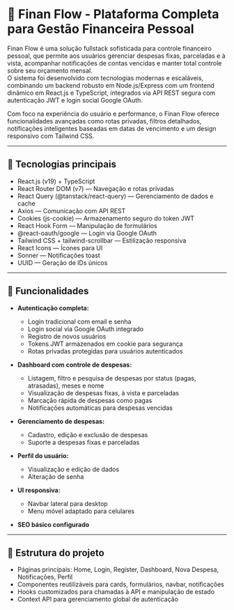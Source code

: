 # 💼 Finan Flow - Plataforma Completa para Gestão Financeira Pessoal

Finan Flow é uma solução fullstack sofisticada para controle financeiro pessoal, que permite aos usuários gerenciar despesas fixas, parceladas e à vista, acompanhar notificações de contas vencidas e manter total controle sobre seu orçamento mensal.  
O sistema foi desenvolvido com tecnologias modernas e escaláveis, combinando um backend robusto em Node.js/Express com um frontend dinâmico em React.js e TypeScript, integrados via API REST segura com autenticação JWT e login social Google OAuth.

Com foco na experiência do usuário e performance, o Finan Flow oferece funcionalidades avançadas como rotas privadas, filtros detalhados, notificações inteligentes baseadas em datas de vencimento e um design responsivo com Tailwind CSS.

---

## 🚀 Tecnologias principais

- React.js (v19) + TypeScript  
- React Router DOM (v7) — Navegação e rotas privadas  
- React Query (@tanstack/react-query) — Gerenciamento de dados e cache  
- Axios — Comunicação com API REST  
- Cookies (js-cookie) — Armazenamento seguro do token JWT  
- React Hook Form — Manipulação de formulários  
- @react-oauth/google — Login via Google OAuth  
- Tailwind CSS + tailwind-scrollbar — Estilização responsiva  
- React Icons — Ícones para UI  
- Sonner — Notificações toast  
- UUID — Geração de IDs únicos  

---

## 🎯 Funcionalidades

- **Autenticação completa:**  
  - Login tradicional com email e senha  
  - Login social via Google OAuth integrado  
  - Registro de novos usuários  
  - Tokens JWT armazenados em cookie para segurança  
  - Rotas privadas protegidas para usuários autenticados  

- **Dashboard com controle de despesas:**  
  - Listagem, filtro e pesquisa de despesas por status (pagas, atrasadas), meses e nome  
  - Visualização de despesas fixas, à vista e parceladas  
  - Marcação rápida de despesas como pagas  
  - Notificações automáticas para despesas vencidas  

- **Gerenciamento de despesas:**  
  - Cadastro, edição e exclusão de despesas  
  - Suporte a despesas fixas e parceladas  

- **Perfil do usuário:**  
  - Visualização e edição de dados  
  - Alteração de senha  

- **UI responsiva:**  
  - Navbar lateral para desktop  
  - Menu móvel adaptado para celulares  

- **SEO básico configurado**  

---

## 📁 Estrutura do projeto

- Páginas principais: Home, Login, Register, Dashboard, Nova Despesa, Notificações, Perfil  
- Componentes reutilizáveis para cards, formulários, navbar, notificações  
- Hooks customizados para chamadas à API e manipulação de estado  
- Context API para gerenciamento global de autenticação  

